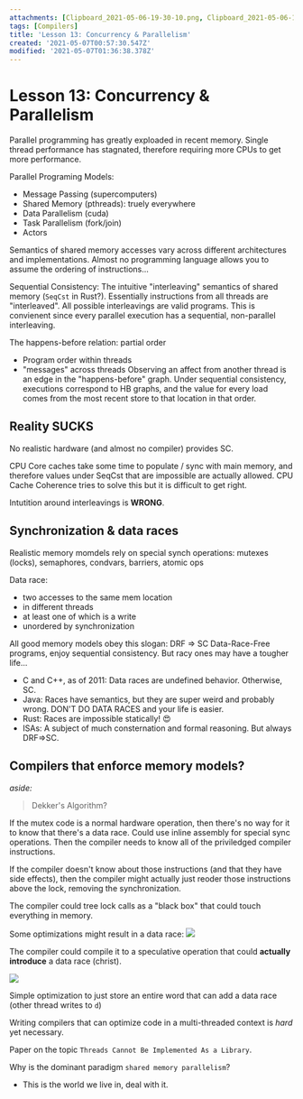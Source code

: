 ```yaml
---
attachments: [Clipboard_2021-05-06-19-30-10.png, Clipboard_2021-05-06-19-34-20.png]
tags: [Compilers]
title: 'Lesson 13: Concurrency & Parallelism'
created: '2021-05-07T00:57:30.547Z'
modified: '2021-05-07T01:36:38.378Z'
---
```


# Lesson 13: Concurrency & Parallelism

Parallel programming has greatly exploaded in recent memory. Single thread performance has stagnated, therefore requiring more CPUs to get more performance.

Parallel Programing Models:
- Message Passing (supercomputers)
- Shared Memory (pthreads): truely everywhere
- Data Parallelism (cuda)
- Task Parallelism (fork/join)
- Actors

Semantics of shared memory accesses vary across different architectures and implementations. Almost no programming language allows you to assume the ordering of instructions...

Sequential Consistency:
The intuitive "interleaving" semantics of shared memory (`SeqCst` in Rust?). Essentially instructions from all threads are "interleaved". All possible interleavings are valid programs. This is convienent since every parallel execution has a sequential, non-parallel interleaving.

The happens-before relation: partial order
- Program order within threads
- "messages" across threads
Observing an affect from another thread is an edge in the "happens-before" graph. Under sequential consistency, executions correspond to HB graphs, and the value for every load comes from the most recent store to that location in that order.

## Reality SUCKS
No realistic hardware (and almost no compiler) provides SC.

CPU Core caches take some time to populate / sync with main memory, and therefore values under SeqCst that are impossible are actually allowed. CPU Cache Coherence tries to solve this but it is difficult to get right.

Intutition around interleavings is __WRONG__.

## Synchronization & data races
Realistic memory momdels rely on special synch operations:
mutexes (locks), semaphores, condvars, barriers, atomic ops

Data race:
- two accesses to the same mem location
- in different threads
- at least one of which is a write
- unordered by synchronization

All good memory models obey this slogan:
DRF => SC
Data-Race-Free programs, enjoy sequential consistency. But racy ones may have a tougher life...

- C and C++, as of 2011: Data races are undefined behavior. Otherwise, SC.
- Java: Races have semantics, but they are super weird and probably wrong. DON'T DO DATA RACES and your life is easier.
- Rust: Races are impossible statically! 😍
- ISAs: A subject of much consternation and formal reasoning. But always DRF=>SC.

## Compilers that enforce memory models?

_aside:_ 
> Dekker's Algorithm?

If the mutex code is a normal hardware operation, then there's no way for it to know that there's a data race. Could use inline assembly for special sync operations. Then the compiler needs to know all of the priviledged compiler instructions.

If the compiler doesn't know about those instructions (and that they have side effects), then the compiler might actually just reoder those instructions above the lock, removing the synchronization.

The compiler could tree lock calls as a "black box" that could touch everything in memory.

Some optimizations might result in a data race:
![](@attachment/Clipboard_2021-05-06-19-30-10.png)

The compiler could compile it to a speculative operation that could __actually introduce__ a data race (christ).

![](@attachment/Clipboard_2021-05-06-19-34-20.png)

Simple optimization to just store an entire word that can add a data race (other thread writes to `d`)

Writing compilers that can optimize code in a multi-threaded context is _hard_ yet necessary.

Paper on the topic `Threads Cannot Be Implemented As a Library`.

Why is the dominant paradigm `shared memory parallelism`?
- This is the world we live in, deal with it.
